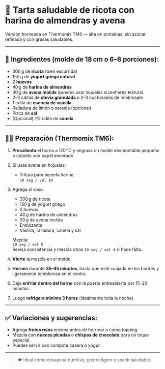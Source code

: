 # 🍰 Tarta saludable de ricota con harina de almendras y avena

Versión horneada en Thermomix TM6 — alta en proteínas, sin azúcar refinada y con grasas saludables.

---

## 🧾 Ingredientes (molde de 18 cm o 6–8 porciones):

- 300 g de **ricota** (bien escurrida)
- 150 g de **yogurt griego natural**
- 2 **huevos**
- 40 g de **harina de almendras**
- 30 g de **avena molida** (puedes usar hojuelas si prefieres textura)
- 2–3 cditas de **stevia granulada** o 2–3 cucharadas de miel/maple
- 1 cdita de **esencia de vainilla**
- Ralladura de limón o naranja (opcional)
- Pizca de **sal**
- (Opcional) 1/2 cdita de **canela**

---

## 👩‍🍳 Preparación (Thermomix TM6):

1. **Precalienta** el horno a 170 °C y engrasa un molde desmontable pequeño o cúbrelo con papel encerado.

2. Si usas avena en hojuelas:
   - Tritura para hacerla harina:  
     `10 seg / vel 10`

3. Agrega al vaso:
   - 300 g de ricota  
   - 150 g de yogurt griego  
   - 2 huevos  
   - 40 g de harina de almendras  
   - 30 g de avena molida  
   - Endulzante  
   - Vainilla, ralladura, canela y sal

   Mezcla:  
   `20 seg / vel 5`  
   Revisa consistencia y mezcla otros `10 seg / vel 4` si hace falta.

4. **Vierte** la mezcla en el molde.

5. **Hornea** durante **35–45 minutos**, hasta que esté cuajada en los bordes y ligeramente temblorosa en el centro.

6. Deja **enfriar dentro del horno** con la puerta entreabierta por 15–20 minutos.

7. Luego **refrigera mínimo 3 horas** (idealmente toda la noche).

---

## ✅ Variaciones y sugerencias:

- Agrega **frutos rojos** encima antes de hornear o como topping.
- Mezcla con **nueces picadas** o **chispas de chocolate** para un toque especial.
- Puedes servir con compota casera o yogur.

---

> 🍽️ Ideal como desayuno nutritivo, postre ligero o snack saludable.
